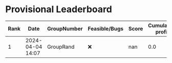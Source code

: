 # Provisional Leaderboard
| Rank | Date | GroupNumber | Feasible/Bugs | Score | Cumulative profit | Runtime |
| ----- | ------------ | ------------------- |-------------| ------- | ------- | ------- |
| 1 | 2024-04-04 14:07 | GroupRand | ❌ | nan | 0.0 | 0.0s |

